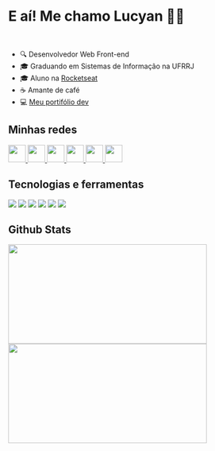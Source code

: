 <h1>E aí! Me chamo Lucyan 👋🏾</h1>
</br>

+ 🔍 Desenvolvedor Web Front-end 
+ 🎓 Graduando em Sistemas de Informação na UFRRJ
+ 🎓 Aluno na [Rocketseat](https://rocketseat.com.br)
+ ☕ Amante de café
+ 💻 [Meu portifólio dev](https://lucyanovidio.vercel.app)
 
<div>
 <h2>Minhas redes</h2>
 <div>
   <a href="https://linkedin.com/in/lucyanovidio">
     <img width="35px" src="https://img.icons8.com/color/48/000000/linkedin-2--v1.png" />
   </a>
   <a href="https://instagram.com/lucyanovidio">
     <img width="35px" src="https://img.icons8.com/fluency/48/000000/instagram-new.png" />
   </a>
   <a href="https://twitter.com/lucyanovidio">
     <img width="35px" src="https://img.icons8.com/color/48/000000/twitter--v1.png" />
   </a>
   <a href="https://api.whatsapp.com/send?phone=5521971602369&text=E%20aí!%20Vim%20do%20teu%20Github.%20Bora%20bater%20um%20papo?">
     <img width="35px" src="https://img.icons8.com/color/48/000000/whatsapp--v1.png" />
   </a>
   <a href="https://discord.com/users/803410251427872779">
     <img width="35px" src="https://img.icons8.com/fluency/48/000000/discord-logo.png" />
   </a>
   <a href="https://lucyanovidio.vercel.app">
     <img width="35px" src="https://img.icons8.com/fluency/48/000000/laptop.png" />
   </a>
 </div>

 <h2>Tecnologias e ferramentas</h2>
 <div>
   <img src="https://img.shields.io/badge/HTML5-E34F26?style=for-the-badge&logo=html5&logoColor=white" />
   <img src="https://img.shields.io/badge/CSS3-1572B6?style=for-the-badge&logo=css3&logoColor=white" />
   <img src="https://img.shields.io/badge/JavaScript-F7DF1E?style=for-the-badge&logo=javascript&logoColor=black" />
   <img src="https://img.shields.io/badge/GIT-E44C30?style=for-the-badge&logo=git&logoColor=white" />
   <img src="https://img.shields.io/badge/GitHub-100000?style=for-the-badge&logo=github&logoColor=white" />
   <img src="https://img.shields.io/badge/Visual_Studio_Code-0078D4?style=for-the-badge&logo=visual%20studio%20code&logoColor=white" />
 </div>

 <h2>Github Stats</h2>
 <div>
   <img height="200px" width="400px" src="https://github-readme-stats.vercel.app/api?username=lucyanovidio&show_icons=true&theme=blue-green&include_all_commits=true&count_private=true"/>
   <img height="200px" width="400px" src="https://github-readme-stats.vercel.app/api/top-langs/?username=lucyanovidio&layout=compact&langs_count=7&theme=blue-green"/>
 </div>
</div>
